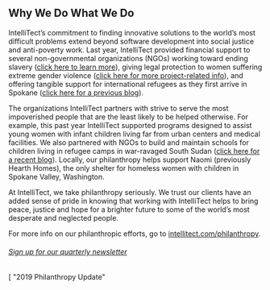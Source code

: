 

## Why We Do What We Do



IntelliTect’s commitment to finding innovative solutions to the world’s most difficult problems extend beyond software development into social justice and anti-poverty work. Last year, IntelliTect provided financial support to several non-governmental organizations (NGOs) working toward ending slavery ([click here to learn more](https://www.ijm.org/slavery)), giving legal protection to women suffering extreme gender violence ([click here for more project-related info](https://www.ijm.org/partner-offices/uganda/)), and offering tangible support for international refugees as they first arrive in Spokane ([click here for a previous blog](https://intellitect.com/world-relief-spokane-welcomes-refugees/)).

The organizations IntelliTect partners with strive to serve the most impoverished people that are the least likely to be helped otherwise. For example, this past year IntelliTect supported programs designed to assist young women with infant children living far from urban centers and medical facilities. We also partnered with NGOs to build and maintain schools for children living in refugee camps in war-ravaged South Sudan ([click here for a recent blog](https://intellitect.com/sawlachildren/)). Locally, our philanthropy helps support Naomi (previously Hearth Homes), the only shelter for homeless women with children in Spokane Valley, Washington.

At IntelliTect, we take philanthropy seriously. We trust our clients have an added sense of pride in knowing that working with IntelliTect helps to bring peace, justice and hope for a brighter future to some of the world’s most desperate and neglected people.

For more info on our philanthropic efforts, go to [intellitect.com/philanthropy](/philanthropy/).

###### [Sign up for our quarterly newsletter](https://bit.ly/2Nhro9T)

[ "2019 Philanthropy Update"
